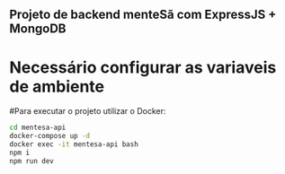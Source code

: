 ## Projeto de backend menteSã com ExpressJS + MongoDB

# Necessário configurar as variaveis de ambiente


#Para executar o projeto utilizar o Docker:
```bash
cd mentesa-api
docker-compose up -d
docker exec -it mentesa-api bash
npm i
npm run dev
```
